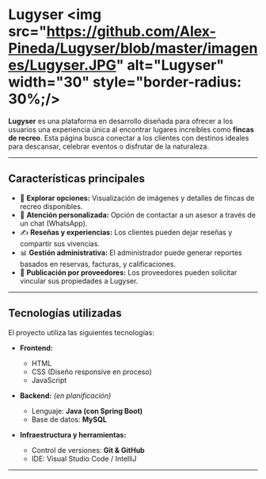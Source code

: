 # Lugyser         <img src="https://github.com/Alex-Pineda/Lugyser/blob/master/imagenes/Lugyser.JPG" alt="Lugyser" width="30" style="border-radius: 30%;/>




**Lugyser** es una plataforma en desarrollo diseñada para ofrecer a los usuarios una experiencia única al encontrar lugares increíbles
como **fincas de recreo**. Esta página busca conectar a los clientes con destinos ideales para descansar, celebrar eventos o disfrutar de la naturaleza.

---

## Características principales  

- 📌 **Explorar opciones:** Visualización de imágenes y detalles de fincas de recreo disponibles.  
- 💬 **Atención personalizada:** Opción de contactar a un asesor a través de un chat (WhatsApp).
- ✍️ **Reseñas y experiencias:** Los clientes pueden dejar reseñas y compartir sus vivencias.  
- 📊 **Gestión administrativa:** El administrador puede generar reportes basados en reservas, facturas, y calificaciones.  
- 🏡 **Publicación por proveedores:** Los proveedores pueden solicitar vincular sus propiedades a Lugyser.

---

## Tecnologías utilizadas  

El proyecto utiliza las siguientes tecnologías:  

- **Frontend:**  
  - HTML  
  - CSS (Diseño responsive en proceso)  
  - JavaScript  

- **Backend:** *(en planificación)*  
  - Lenguaje: **Java (con Spring Boot)**  
  - Base de datos: **MySQL**  

- **Infraestructura y herramientas:**  
  - Control de versiones: **Git & GitHub**  
  - IDE: Visual Studio Code / IntelliJ  

---
